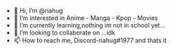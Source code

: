 - 👋 Hi, I’m @riahug
- 👀 I’m interested in Anime - Manga - Kpop - Movies 
- 🌱 I’m currently learning,nothing im not in school yet...
- 💞️ I’m looking to collaborate on ...idk
- 📫 How to reach me, Discord-riahug#1977 and thats it

<!---
riahug/riahug is a ✨ special ✨ repository because its `README.md` (this file) appears on your GitHub profile.
You can click the Preview link to take a look at your changes.
--->
